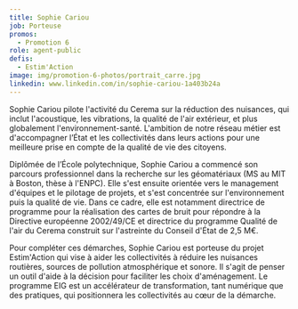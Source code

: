 ```yaml
---
title: Sophie Cariou
job: Porteuse
promos:
  - Promotion 6
role: agent-public
defis:
  - Estim'Action
image: img/promotion-6-photos/portrait_carre.jpg
linkedin: www.linkedin.com/in/sophie-cariou-1a403b24a
---
```


Sophie Cariou pilote l'activité du Cerema sur la réduction des nuisances, qui inclut l'acoustique, les vibrations, la qualité de l'air extérieur, et plus globalement l'environnement-santé. L'ambition de notre réseau métier est d'accompagner l’État et les collectivités dans leurs actions pour une meilleure prise en compte de la qualité de vie des citoyens.

Diplômée de l’École polytechnique, Sophie Cariou a commencé son parcours professionnel dans la recherche sur les géomatériaux (MS au MIT à Boston, thèse à l'ENPC). Elle s'est ensuite orientée vers le management d'équipes et le pilotage de projets, et s'est concentrée sur l'environnement puis la qualité de vie. Dans ce cadre, elle est notamment directrice de programme pour la réalisation des cartes de bruit pour répondre à la Directive européenne 2002/49/CE et directrice du programme Qualité de l'air du Cerema construit sur l'astreinte du Conseil d'État de 2,5 M€.

Pour compléter ces démarches, Sophie Cariou est porteuse du projet Estim'Action qui vise à aider les collectivités à réduire les nuisances routières, sources de pollution atmosphérique et sonore. Il s'agit de penser un outil d'aide à la décision pour faciliter les choix d'aménagement. Le programme EIG est un accélérateur de transformation, tant numérique que des pratiques, qui positionnera les collectivités au cœur de la démarche.
